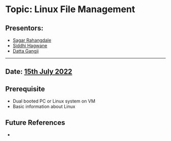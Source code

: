 # Topic: Linux File Management
## Presentors: 
- [Sagar Rahangdale](https://github.com/sagar-1004)
- [Siddhi Hagwane](https://github.com/Siddhish16)
- [Datta Gangji](https://github.com/the-att-21)
---
## Date: [15th July 2022]()

## Prerequisite
- Dual booted PC or Linux system on VM
- Basic information about Linux

## Future References
- 
